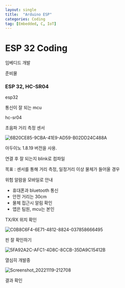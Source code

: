 ```yaml
---
layout: single
title:  "Arduino ESP"
categories: Coding
tag: [Embedded, C, IoT]
---
```


# ESP 32 Coding

임베디드 개발

준비물

### ESP 32, HC-SR04

esp32

통신이 잘 되는 mcu

hc-sr04

초음파 거리 측정 센서

![6B20CE85-9CBA-41E9-AD59-B02DD24C488A](https://eellda.github.io/images/2022-10-25-esp/6B20CE85-9CBA-41E9-AD59-B02DD24C488A-1668862253325-4.jpeg)

아두이노 1.8.19 버전을 사용.

연결 후 잘 되는지 blink로 컴파일

목표 : 센서를 통해 거리 측정, 일정거리 이상 물체가 들어올 경우  

위험 알람을 모바일로 안내

- 휴대폰과 bluetooth 통신
- 안전 거리는 30cm
- 물체 접근시 알림 확인
- 앱은 팀원, mcu는 본인

TX/RX 위치 확인

![C0B8C6F4-6E71-4812-8824-037858666495](https://eellda.github.io/images/2022-10-25-esp/C0B8C6F4-6E71-4812-8824-037858666495.jpeg)

핀 잘 확인하기

![5FA92A2C-AFC1-4D8C-8CCB-35DA9C15412B](https://eellda.github.io/images/2022-10-25-esp/5FA92A2C-AFC1-4D8C-8CCB-35DA9C15412B.jpeg)

열심히 개발중

![Screenshot_20221119-212708](https://eellda.github.io/images/2022-10-25-esp/Screenshot_20221119-212708.jpg)

결과 확인

